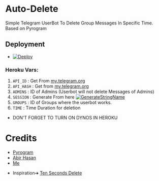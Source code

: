 # Auto-Delete
Simple Telegram UserBot To Delete Group Messages In Specific Time.
Based on Pyrogram

## Deployment
* [![Deploy](https://www.herokucdn.com/deploy/button.svg)](https://heroku.com/deploy)

### Heroku Vars:
1. `API_ID` : Get From [my.telegram.org](https://my.telegram.org/)
2. `API_HASH` : Get from [my.telegram.org](https://my.telegram.org)
3. `ADMINS` : ID of Admins (Userbot will not delete Messages of Admins)
4. `SESSION` : Generate From here [![GenerateStringName](https://img.shields.io/badge/repl.it-generateStringName-yellowgreen)](https://repl.it/@subinps/getStringName)
5. `GROUPS` : ID of Groups where the userbot works.
6. `TIME` : Time Duration for deletion

- DON'T FORGET TO TURN ON DYNOS IN HEROKU

# Credits
- [Pyrogram](https://github.com/pyrogram/pyrogram)
- [Abir Hasan](https://github.com/AbirHasan2005)
- [Me](https://t.me/phnxXD)

* Inspiration➔ [Ten Seconds Delete](https://t.me/TenSecBot)
